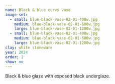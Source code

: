 ```yaml
---
name: Black & blue curvy vase
image-set:
  - small: blue-black-vase-02-01-400w.jpg
    medium: blue-black-vase-02-01-600w.jpg
    large: blue-black-vase-02-01-1200w.jpg
  - small: blue-black-vase-02-01-400w.jpg
    medium: blue-black-vase-02-01-600w.jpg
    large: blue-black-vase-02-01-1200w.jpg
clay: white stoneware
year: 2024
order: 1
show: no
---
```


Black & blue glaze with exposed black underglaze.